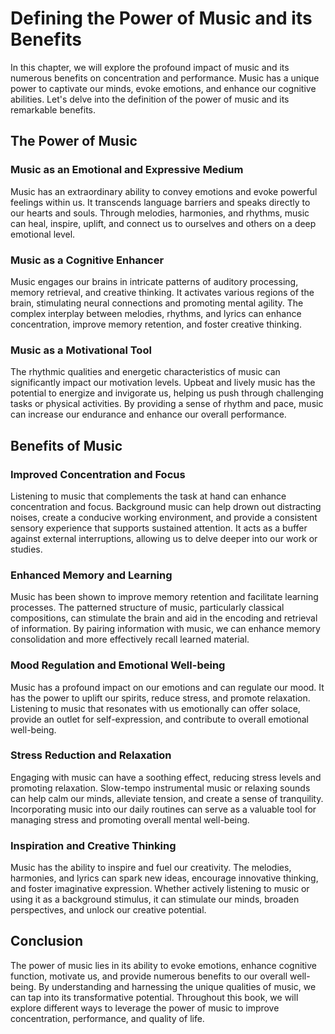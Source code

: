 Defining the Power of Music and its Benefits
=======================================================

In this chapter, we will explore the profound impact of music and its numerous benefits on concentration and performance. Music has a unique power to captivate our minds, evoke emotions, and enhance our cognitive abilities. Let's delve into the definition of the power of music and its remarkable benefits.

The Power of Music
------------------

### Music as an Emotional and Expressive Medium

Music has an extraordinary ability to convey emotions and evoke powerful feelings within us. It transcends language barriers and speaks directly to our hearts and souls. Through melodies, harmonies, and rhythms, music can heal, inspire, uplift, and connect us to ourselves and others on a deep emotional level.

### Music as a Cognitive Enhancer

Music engages our brains in intricate patterns of auditory processing, memory retrieval, and creative thinking. It activates various regions of the brain, stimulating neural connections and promoting mental agility. The complex interplay between melodies, rhythms, and lyrics can enhance concentration, improve memory retention, and foster creative thinking.

### Music as a Motivational Tool

The rhythmic qualities and energetic characteristics of music can significantly impact our motivation levels. Upbeat and lively music has the potential to energize and invigorate us, helping us push through challenging tasks or physical activities. By providing a sense of rhythm and pace, music can increase our endurance and enhance our overall performance.

Benefits of Music
-----------------

### Improved Concentration and Focus

Listening to music that complements the task at hand can enhance concentration and focus. Background music can help drown out distracting noises, create a conducive working environment, and provide a consistent sensory experience that supports sustained attention. It acts as a buffer against external interruptions, allowing us to delve deeper into our work or studies.

### Enhanced Memory and Learning

Music has been shown to improve memory retention and facilitate learning processes. The patterned structure of music, particularly classical compositions, can stimulate the brain and aid in the encoding and retrieval of information. By pairing information with music, we can enhance memory consolidation and more effectively recall learned material.

### Mood Regulation and Emotional Well-being

Music has a profound impact on our emotions and can regulate our mood. It has the power to uplift our spirits, reduce stress, and promote relaxation. Listening to music that resonates with us emotionally can offer solace, provide an outlet for self-expression, and contribute to overall emotional well-being.

### Stress Reduction and Relaxation

Engaging with music can have a soothing effect, reducing stress levels and promoting relaxation. Slow-tempo instrumental music or relaxing sounds can help calm our minds, alleviate tension, and create a sense of tranquility. Incorporating music into our daily routines can serve as a valuable tool for managing stress and promoting overall mental well-being.

### Inspiration and Creative Thinking

Music has the ability to inspire and fuel our creativity. The melodies, harmonies, and lyrics can spark new ideas, encourage innovative thinking, and foster imaginative expression. Whether actively listening to music or using it as a background stimulus, it can stimulate our minds, broaden perspectives, and unlock our creative potential.

Conclusion
----------

The power of music lies in its ability to evoke emotions, enhance cognitive function, motivate us, and provide numerous benefits to our overall well-being. By understanding and harnessing the unique qualities of music, we can tap into its transformative potential. Throughout this book, we will explore different ways to leverage the power of music to improve concentration, performance, and quality of life.
